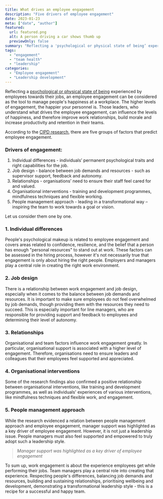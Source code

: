 ```yaml
---
title: What drives an employee engagement 
description: "Five drivers of employee engagement"
date: 2023-01-23
meta: ["date", "author"]
featured:
  url: featured.png
  alt: A person driving a car shows thumb up
  previewOnly: false
summary: "Reflecting a 'psychological or physical state of being’ experienced by employees towards their jobs, an employee engagement can be considered as ..."
tags:
  - "engagement"
  - "team health"
  - "leadership"
categories:
  - "Employee engagement"
  - "Leadership development"
---
```


Reflecting a [psychological or physical state of being](https://www.cipd.co.uk/Images/employee-engagement-discussion-report_tcm18-89598.pdf) experienced by employees towards their jobs, an employee engagement can be considered as the tool to manage people's happiness at a workplace. The higher levels of engagement, the happier your personnel is. Those leaders, who understand what drives the employee engagement, can influence the levels of happiness, and therefore improve work relationships, build morale and increase productivity and retention in their teams.

According to the [CIPD research](https://www.cipd.co.uk/knowledge/fundamentals/relations/engagement/evidence-engagement), there are five groups of factors that predict employee engagement.

### Drivers of engagement:
1. Individual differences - individuals’ permanent psychological traits and right capabilities for the job.
2. Job design - balance between job demands and resources - such as supervisor support, feedback and autonomy.
3. Relationships - organisations’ need to ensure their staff feel cared for and valued.
4. Organisational interventions - training and development programmes, mindfulness techniques and flexible working.
5. People management approach - leading in a transformational way – inspiring the team to work towards a goal or vision.

Let us consider them one by one.

### 1. Individual differences

People's psychological makeup is related to employee engagement and covers areas related to confidence, resilience, and the belief that a person has enough "personal resources" to stand out at work. These factors can be assessed in the hiring process, however it's not necessarily true that engagement is only about hiring the right people. Employers and managers play a central role in creating the right work environment.

### 2. Job design

There is a relationship between work engagement and job design, especially when it comes to the balance between job demands and resources. It is important to make sure employees do not feel overwhelmed by job demands, though providing them with the resources they need to succeed. This is especially important for line managers, who are responsible for providing support and feedback to employees and determining their level of autonomy.

### 3. Relationships

Organisational and team factors influence work engagement greatly. In particular, organisational support is associated with a higher level of engagement. Therefore, organisations need to ensure leaders and colleagues that their employees feel supported and appreciated.

### 4. Organisational interventions

Some of the research findings also confirmed a positive relationship between organisational interventions, like training and development programmes, as well as individuals' experiences of various interventions, like mindfulness techniques and flexible work, and engagement.

### 5. People management approach

While the research evidenced a relation between people management approach and employee engagement, manager support was highlighted as a key driver of employee engagement. 
However, it is not just a leadership issue. People managers must also feel supported and empowered to truly adopt such a leadership style.

> _Manager support was highlighted as a key driver of employee engagement_

To sum up, work engagement is about the experience employees get while performing their jobs. Team managers play a central role into creating that experience. Respecting people's differences, balancing job demands and resources, building and sustaining relationships, prioritising wellbeing and development, demonstrating a transformational leadership style - this is a recipe for a successful and happy team.
